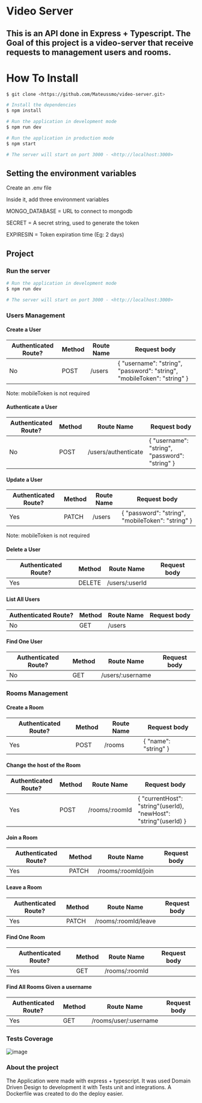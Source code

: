 # Video Server
## This is an API done in Express + Typescript. The Goal of this project is a video-server that receive requests to management users and rooms. 

# How To Install

```bash
$ git clone <https://github.com/Mateussmo/video-server.git>

# Install the dependencies
$ npm install

# Run the application in development mode
$ npm run dev

# Run the application in production mode
$ npm start

# The server will start on port 3000 - <http://localhost:3000>
```


## Setting the environment variables

Create an .env file

Inside it, add three environment variables

MONGO_DATABASE = URL to connect to mongodb

SECRET = A secret string, used to generate the token

EXPIRESIN = Token expiration time (Eg: 2 days)


## Project

### Run the server


```bash
# Run the application in development mode
$ npm run dev

# The server will start on port 3000 - <http://localhost:3000>
```

### Users Management 

#### Create a User


| Authenticated Route? | Method | Route Name | Request body                                                                  |
|----------------------|--------|------------|-------------------------------------------------------------------------------|
| No                   | POST   | /users     | {   "username": "string",   "password": "string",   "mobileToken": "string" } |


Note: mobileToken is not required

#### Authenticate a User 

| Authenticated Route? | Method | Route Name          | Request body                                       |
|----------------------|--------|---------------------|----------------------------------------------------|
| No                   | POST   | /users/authenticate | {   "username": "string",   "password": "string" } |


#### Update a User

| Authenticated Route? | Method | Route Name          | Request body                                          |
|----------------------|--------|---------------------|-------------------------------------------------------|
| Yes                  | PATCH  | /users              | {   "password": "string",   "mobileToken": "string" } |

Note: mobileToken is not required

#### Delete a User

| Authenticated Route? | Method | Route Name     | Request body |
|----------------------|--------|----------------|--------------|
| Yes                  | DELETE | /users/:userId |              |


#### List All Users

| Authenticated Route? | Method | Route Name | Request body |
|----------------------|--------|------------|--------------|
| No                   | GET    | /users     |              |

#### Find One User

| Authenticated Route? | Method | Route Name       | Request body |
|----------------------|--------|------------------|--------------|
| No                   | GET    | /users/:username |              |


### Rooms Management 

#### Create a Room

| Authenticated Route? | Method | Route Name | Request body          |
|----------------------|--------|------------|-----------------------|
| Yes                  | POST   | /rooms     | {  "name": "string" } |

#### Change the host of the Room

| Authenticated Route? | Method | Route Name     | Request body                                                       |
|----------------------|--------|----------------|--------------------------------------------------------------------|
| Yes                  | POST   | /rooms/:roomId | {  "currentHost": "string"(userId),  "newHost": "string"(userId) } |


#### Join a Room

| Authenticated Route? | Method | Route Name          | Request body |
|----------------------|--------|---------------------|--------------|
| Yes                  | PATCH  | /rooms/:roomId/join |              |


#### Leave a Room

| Authenticated Route? | Method | Route Name           | Request body |
|----------------------|--------|----------------------|--------------|
| Yes                  | PATCH  | /rooms/:roomId/leave |              |


#### Find One Room

| Authenticated Route? | Method | Route Name     | Request body |
|----------------------|--------|----------------|--------------|
| Yes                  | GET    | /rooms/:roomId |              |


#### Find All Rooms Given a username

| Authenticated Route? | Method | Route Name            | Request body |
|----------------------|--------|-----------------------|--------------|
| Yes                  | GET    | /rooms/user/:username |              |


### Tests Coverage

![image](https://user-images.githubusercontent.com/26530039/91669809-4b05aa80-eaee-11ea-894a-33ce1e804b6d.png)



### About the project 

The Application were made with express + typescript. It was used Domain Driven Design to development it with Tests unit and integrations.
A Dockerfile was created to do the deploy easier. 
